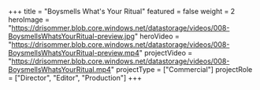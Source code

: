+++
title = "Boysmells   What's Your Ritual"
featured = false
weight = 2
heroImage = "https://drisommer.blob.core.windows.net/datastorage/videos/008-BoysmellsWhatsYourRitual-preview.jpg"
heroVideo = "https://drisommer.blob.core.windows.net/datastorage/videos/008-BoysmellsWhatsYourRitual-preview.mp4"
projectVideo = "https://drisommer.blob.core.windows.net/datastorage/videos/008-BoysmellsWhatsYourRitual.mp4"
projectType = ["Commercial"]
projectRole = ["Director", "Editor", "Production"]
+++
